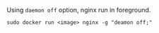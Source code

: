 Using `daemon off` option, nginx run in foreground.

    sudo docker run <image> nginx -g "deamon off;"

